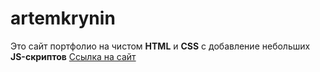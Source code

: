 # artemkrynin
Это сайт портфолио на чистом **HTML** и **CSS** с добавление небольших **JS-скриптов** 
[Ссылка на сайт](https://art-zero.github.io/artemkrynin/)
